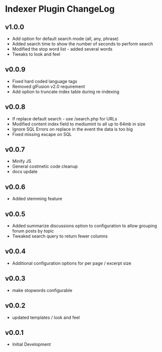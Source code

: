 # Indexer Plugin ChangeLog

## v1.0.0
  - Add option for default search mode (all, any, phrase)
  - Added search time to show the number of seconds to perform search
  - Modified the stop word list - added several words
  - Tweaks to look and feel

## v0.0.9
  - Fixed hard coded language tags
  - Removed glFusion v2.0 requirement
  - Add option to truncate index table during re-indexing

## v0.0.8
  - If replace default search - use /search.php for URLs
  - Modified content index field to mediumint to all up to 64mb in size
  - Ignore SQL Errors on replace in the event the data is too big
  - Fixed missing escape on SQL

## v0.0.7
  - Minify JS
  - General costmetic code cleanup
  - docs update

## v0.0.6
  - Added stemming feature

## v0.0.5
  - Added summarize discussions option to configuration to allow grouping forum posts by topic
  - Tweaked search query to return fewer columns

## v0.0.4
  - Additional configuration options for per page / excerpt size

## v0.0.3
  - make stopwords configurable

## v0.0.2
  - updated templates / look and feel

## v0.0.1
  - Initial Development